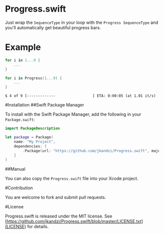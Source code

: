 # Progress.swift

Just wrap the `SequenceType` in your loop with the `Progress SequenceType` and you'll automatically get beautiful progress bars.

# Example

```swift
for i in 1...9 {
	...
}
```


```swift
for i in Progress(1...9) {
    ...
}
```


```
$ 4 of 9 [-------------                 ] ETA: 0:00:05 (at 1.01 it/s)
```

#Installation
##Swift Package Manager

To install with the Swift Package Manager, add the following in your `Package.swift`:

```swift
import PackageDescription

let package = Package(
    name: "My Project",
    dependencies: [
        .Package(url: "https://github.com/jkandzi/Progress.swift", majorVersion: 0)]),
    ]
)
```

##Manual

You can also copy the `Progress.swift` file into your Xcode project.

#Contribution

You are welcome to fork and submit pull requests.

#License

Progress.swift is released under the MIT license. See [https://github.com/jkandzi/Progress.swift/blob/master/LICENSE.txt](LICENSE) for details.
